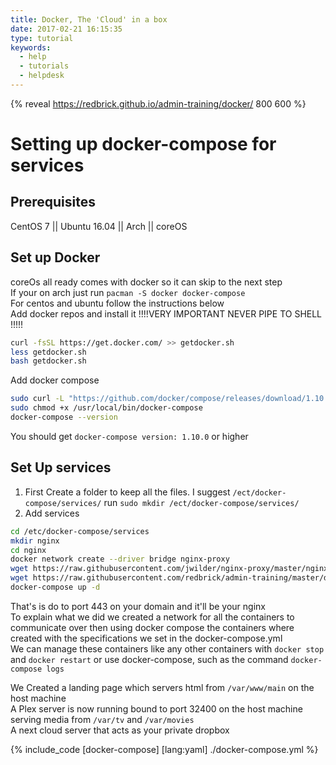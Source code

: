 ```yaml
---
title: Docker, The 'Cloud' in a box
date: 2017-02-21 16:15:35
type: tutorial
keywords:
  - help
  - tutorials
  - helpdesk
---
```


{% reveal https://redbrick.github.io/admin-training/docker/ 800 600 %}

# Setting up docker-compose for services

## Prerequisites
CentOS 7 || Ubuntu 16.04 || Arch || coreOS

## Set up Docker

coreOs all ready comes with docker so it can skip to the next step  
If your on arch just run `pacman -S docker docker-compose`  
For centos and ubuntu follow the instructions below  
Add docker repos and install it
!!!!VERY IMPORTANT NEVER PIPE TO SHELL !!!!!

``` bash
curl -fsSL https://get.docker.com/ >> getdocker.sh
less getdocker.sh
bash getdocker.sh
```
Add docker compose
``` bash
sudo curl -L "https://github.com/docker/compose/releases/download/1.10.0/docker-compose-$(uname -s)-$(uname -m)" -o /usr/local/bin/docker-compose
sudo chmod +x /usr/local/bin/docker-compose
docker-compose --version
```
You should get `docker-compose version: 1.10.0` or higher

## Set Up services

1. First Create a folder to keep all the files. I suggest `/ect/docker-compose/services/`
  run `sudo mkdir /ect/docker-compose/services/`
2. Add services
  ``` bash
  cd /etc/docker-compose/services
  mkdir nginx
  cd nginx
  docker network create --driver bridge nginx-proxy
  wget https://raw.githubusercontent.com/jwilder/nginx-proxy/master/nginx.tmpl
  wget https://raw.githubusercontent.com/redbrick/admin-training/master/docker/docker-compose.yml
  docker-compose up -d
```

That's is do to port 443 on your domain and it'll be your nginx  
To explain what we did we created a network for all the containers to communicate over then using docker compose the containers where created with the specifications we set in the docker-compose.yml  
We can manage these containers like any other containers with `docker stop` and `docker restart` or use docker-compose, such as the command `docker-compose logs`

We Created a landing page which servers html from `/var/www/main` on the host machine  
A Plex server is now running bound to port 32400 on the host machine serving media from `/var/tv` and `/var/movies`  
A next cloud server that acts as your private dropbox

{% include_code [docker-compose] [lang:yaml] ./docker-compose.yml %}
